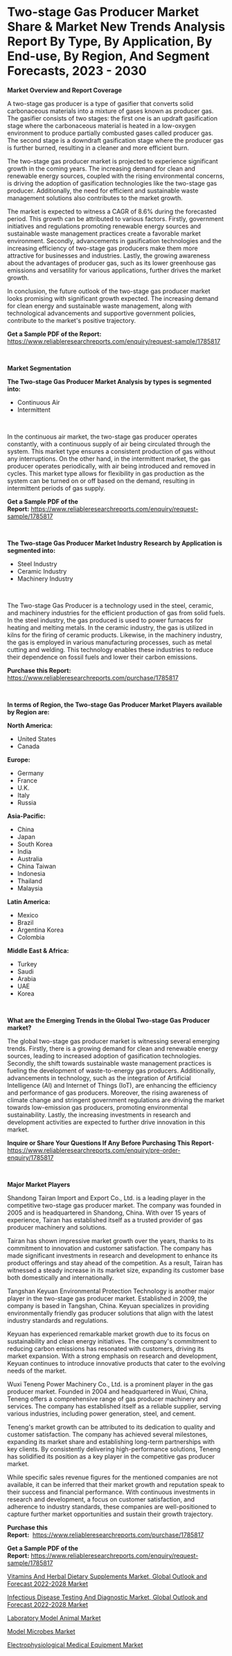 <p><h1>Two-stage Gas Producer Market Share & Market New Trends Analysis Report By Type, By Application, By End-use, By Region, And Segment Forecasts, 2023 - 2030</h1></p><p><strong>Market Overview and Report Coverage</strong></p>
<p><p>A two-stage gas producer is a type of gasifier that converts solid carbonaceous materials into a mixture of gases known as producer gas. The gasifier consists of two stages: the first one is an updraft gasification stage where the carbonaceous material is heated in a low-oxygen environment to produce partially combusted gases called producer gas. The second stage is a downdraft gasification stage where the producer gas is further burned, resulting in a cleaner and more efficient burn.</p><p>The two-stage gas producer market is projected to experience significant growth in the coming years. The increasing demand for clean and renewable energy sources, coupled with the rising environmental concerns, is driving the adoption of gasification technologies like the two-stage gas producer. Additionally, the need for efficient and sustainable waste management solutions also contributes to the market growth.</p><p>The market is expected to witness a CAGR of 8.6% during the forecasted period. This growth can be attributed to various factors. Firstly, government initiatives and regulations promoting renewable energy sources and sustainable waste management practices create a favorable market environment. Secondly, advancements in gasification technologies and the increasing efficiency of two-stage gas producers make them more attractive for businesses and industries. Lastly, the growing awareness about the advantages of producer gas, such as its lower greenhouse gas emissions and versatility for various applications, further drives the market growth.</p><p>In conclusion, the future outlook of the two-stage gas producer market looks promising with significant growth expected. The increasing demand for clean energy and sustainable waste management, along with technological advancements and supportive government policies, contribute to the market's positive trajectory.</p></p>
<p><strong>Get a Sample PDF of the Report:</strong> <a href="https://www.reliableresearchreports.com/enquiry/request-sample/1785817">https://www.reliableresearchreports.com/enquiry/request-sample/1785817</a></p>
<p>&nbsp;</p>
<p><strong>Market Segmentation</strong></p>
<p><strong>The Two-stage Gas Producer Market Analysis by types is segmented into:</strong></p>
<p><ul><li>Continuous Air</li><li>Intermittent</li></ul></p>
<p>&nbsp;</p>
<p><p>In the continuous air market, the two-stage gas producer operates constantly, with a continuous supply of air being circulated through the system. This market type ensures a consistent production of gas without any interruptions. On the other hand, in the intermittent market, the gas producer operates periodically, with air being introduced and removed in cycles. This market type allows for flexibility in gas production as the system can be turned on or off based on the demand, resulting in intermittent periods of gas supply.</p></p>
<p><strong>Get a Sample PDF of the Report:</strong>&nbsp;<a href="https://www.reliableresearchreports.com/enquiry/request-sample/1785817">https://www.reliableresearchreports.com/enquiry/request-sample/1785817</a></p>
<p>&nbsp;</p>
<p><strong>The Two-stage Gas Producer Market Industry Research by Application is segmented into:</strong></p>
<p><ul><li>Steel Industry</li><li>Ceramic Industry</li><li>Machinery Industry</li></ul></p>
<p>&nbsp;</p>
<p><p>The Two-stage Gas Producer is a technology used in the steel, ceramic, and machinery industries for the efficient production of gas from solid fuels. In the steel industry, the gas produced is used to power furnaces for heating and melting metals. In the ceramic industry, the gas is utilized in kilns for the firing of ceramic products. Likewise, in the machinery industry, the gas is employed in various manufacturing processes, such as metal cutting and welding. This technology enables these industries to reduce their dependence on fossil fuels and lower their carbon emissions.</p></p>
<p><strong>Purchase this Report:</strong>&nbsp; <a href="https://www.reliableresearchreports.com/purchase/1785817">https://www.reliableresearchreports.com/purchase/1785817</a></p>
<p>&nbsp;</p>
<p><strong>In terms of Region, the Two-stage Gas Producer Market Players available by Region are:</strong></p>
<p>
    <p> <strong> North America: </strong>
        <ul>
            <li>United States</li>
            <li>Canada</li>
        </ul>
        </p> 
    <p> <strong> Europe: </strong>
        <ul>
            <li>Germany</li>
            <li>France</li>
            <li>U.K.</li>
            <li>Italy</li>
            <li>Russia</li>
        </ul>
        </p> 
    <p> <strong> Asia-Pacific: </strong>
        <ul>
            <li>China</li>
            <li>Japan</li>
            <li>South Korea</li>
            <li>India</li>
            <li>Australia</li>
            <li>China Taiwan</li>
            <li>Indonesia</li>
            <li>Thailand</li>
            <li>Malaysia</li>
        </ul>
        </p> 
    <p> <strong> Latin America: </strong>
        <ul>
            <li>Mexico</li>
            <li>Brazil</li>
            <li>Argentina Korea</li>
            <li>Colombia</li>
        </ul>
        </p> 
    <p> <strong> Middle East & Africa: </strong>
        <ul>
            <li>Turkey</li>
            <li>Saudi</li>
            <li>Arabia</li>
            <li>UAE</li>
            <li>Korea</li>
        </ul>
    </p>
    </p>
<p>&nbsp;</p>
<p><strong>What are the Emerging Trends in the Global Two-stage Gas Producer market?</strong></p>
<p><p>The global two-stage gas producer market is witnessing several emerging trends. Firstly, there is a growing demand for clean and renewable energy sources, leading to increased adoption of gasification technologies. Secondly, the shift towards sustainable waste management practices is fueling the development of waste-to-energy gas producers. Additionally, advancements in technology, such as the integration of Artificial Intelligence (AI) and Internet of Things (IoT), are enhancing the efficiency and performance of gas producers. Moreover, the rising awareness of climate change and stringent government regulations are driving the market towards low-emission gas producers, promoting environmental sustainability. Lastly, the increasing investments in research and development activities are expected to further drive innovation in this market.</p></p>
<p><strong>Inquire or Share Your Questions If Any Before Purchasing This Report</strong>- <a href="https://www.reliableresearchreports.com/enquiry/pre-order-enquiry/1785817">https://www.reliableresearchreports.com/enquiry/pre-order-enquiry/1785817</a></p>
<p>&nbsp;</p>
<p><strong>Major Market Players</strong></p>
<p><p>Shandong Tairan Import and Export Co., Ltd. is a leading player in the competitive two-stage gas producer market. The company was founded in 2005 and is headquartered in Shandong, China. With over 15 years of experience, Tairan has established itself as a trusted provider of gas producer machinery and solutions.</p><p>Tairan has shown impressive market growth over the years, thanks to its commitment to innovation and customer satisfaction. The company has made significant investments in research and development to enhance its product offerings and stay ahead of the competition. As a result, Tairan has witnessed a steady increase in its market size, expanding its customer base both domestically and internationally.</p><p>Tangshan Keyuan Environmental Protection Technology is another major player in the two-stage gas producer market. Established in 2009, the company is based in Tangshan, China. Keyuan specializes in providing environmentally friendly gas producer solutions that align with the latest industry standards and regulations.</p><p>Keyuan has experienced remarkable market growth due to its focus on sustainability and clean energy initiatives. The company's commitment to reducing carbon emissions has resonated with customers, driving its market expansion. With a strong emphasis on research and development, Keyuan continues to introduce innovative products that cater to the evolving needs of the market.</p><p>Wuxi Teneng Power Machinery Co., Ltd. is a prominent player in the gas producer market. Founded in 2004 and headquartered in Wuxi, China, Teneng offers a comprehensive range of gas producer machinery and services. The company has established itself as a reliable supplier, serving various industries, including power generation, steel, and cement.</p><p>Teneng's market growth can be attributed to its dedication to quality and customer satisfaction. The company has achieved several milestones, expanding its market share and establishing long-term partnerships with key clients. By consistently delivering high-performance solutions, Teneng has solidified its position as a key player in the competitive gas producer market.</p><p>While specific sales revenue figures for the mentioned companies are not available, it can be inferred that their market growth and reputation speak to their success and financial performance. With continuous investments in research and development, a focus on customer satisfaction, and adherence to industry standards, these companies are well-positioned to capture further market opportunities and sustain their growth trajectory.</p></p>
<p><strong>Purchase this Report:</strong>&nbsp;&nbsp;<a href="https://www.reliableresearchreports.com/purchase/1785817">https://www.reliableresearchreports.com/purchase/1785817</a></p>
<p></p>
<p><strong>Get a Sample PDF of the Report:</strong>&nbsp;<a href="https://www.reliableresearchreports.com/enquiry/request-sample/1785817">https://www.reliableresearchreports.com/enquiry/request-sample/1785817</a></p>
<p><p><a href="https://medium.com/@markuspagac2023/vitamins-and-herbal-dietary-supplements-market-global-outlook-and-forecast-2022-2028-market-1bdfb9f935b8">Vitamins And Herbal Dietary Supplements Market, Global Outlook and Forecast 2022-2028 Market</a></p><p><a href="https://medium.com/@katlynbauch/infectious-disease-testing-and-diagnostic-market-global-outlook-and-forecast-2022-2028-market-2747e8ee4dbf">Infectious Disease Testing And Diagnostic Market, Global Outlook and Forecast 2022-2028 Market</a></p><p><a href="https://www.linkedin.com/pulse/laboratory-model-animal-market-share-amp-new-trends-analysis/">Laboratory Model Animal Market</a></p><p><a href="https://www.linkedin.com/pulse/model-microbes-market-research-report-provides-thorough/">Model Microbes Market</a></p><p><a href="https://www.linkedin.com/pulse/electrophysiological-medical-equipment-market-size-share/">Electrophysiological Medical Equipment Market</a></p></p>